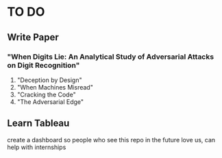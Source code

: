 # TO DO
## Write Paper
### "When Digits Lie: An Analytical Study of Adversarial Attacks on Digit Recognition"

1. "Deception by Design"
2. "When Machines Misread"
3. "Cracking the Code"
4. "The Adversarial Edge"
   
## Learn Tableau 
create a dashboard so people who see this repo in the future love us, can help with internships
